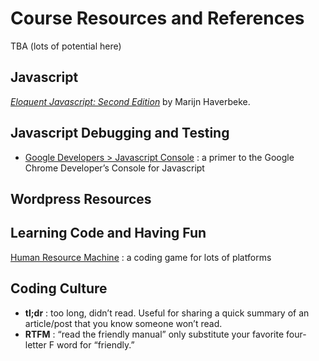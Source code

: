# Course Resources and References

TBA (lots of potential here)

## Javascript

*[Eloquent Javascript: Second Edition](http://eloquentjavascript.net/)* by Marijn Haverbeke.

## Javascript Debugging and Testing

- [Google Developers > Javascript Console](https://developers.google.com/web/tools/chrome-devtools/debug/console/?hl=en) : a primer to the Google Chrome Developer’s Console for Javascript

## Wordpress Resources



## Learning Code and Having Fun

[Human Resource Machine](https://tomorrowcorporation.com/humanresourcemachine) : a coding game for lots of platforms


## Coding Culture

- **tl;dr** : too long, didn’t read. Useful for sharing a quick summary of an article/post that you know someone won’t read. 
- **RTFM** : “read the friendly manual” only substitute your favorite four-letter F word for “friendly.” 